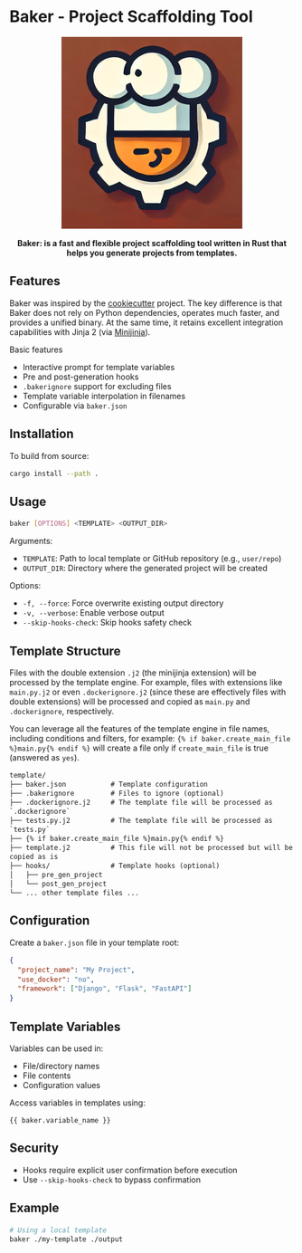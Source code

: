 # Baker - Project Scaffolding Tool

<div align="center">
  <img src="artwork/logo.ai.png" alt="" width=320>
  <p><strong>Baker: is a fast and flexible project scaffolding tool written in Rust that helps you generate projects from templates.</strong></p>

</div>

## Features

Baker was inspired by the [cookiecutter](https://github.com/cookiecutter/cookiecutter) project. The key difference is that Baker does not rely on Python dependencies, operates much faster, and provides a unified binary. At the same time, it retains excellent integration capabilities with Jinja 2 (via [Minijinja](https://github.com/mitsuhiko/minijinja)).

Basic features

- Interactive prompt for template variables
- Pre and post-generation hooks
- `.bakerignore` support for excluding files
- Template variable interpolation in filenames
- Configurable via `baker.json`

## Installation

To build from source:

```bash
cargo install --path .
```

## Usage

```bash
baker [OPTIONS] <TEMPLATE> <OUTPUT_DIR>
```

Arguments:

- `TEMPLATE`: Path to local template or GitHub repository (e.g., `user/repo`)
- `OUTPUT_DIR`: Directory where the generated project will be created

Options:

- `-f, --force`: Force overwrite existing output directory
- `-v, --verbose`: Enable verbose output
- `--skip-hooks-check`: Skip hooks safety check

## Template Structure

Files with the double extension `.j2` (the minijinja extension) will be processed by the template engine. For example, files with extensions like `main.py.j2` or even `.dockerignore.j2` (since these are effectively files with double extensions) will be processed and copied as `main.py` and `.dockerignore`, respectively.

You can leverage all the features of the template engine in file names, including conditions and filters, for example: `{% if baker.create_main_file %}main.py{% endif %}` will create a file only if `create_main_file` is true (answered as `yes`).

```
template/
├── baker.json           # Template configuration
├── .bakerignore         # Files to ignore (optional)
├── .dockerignore.j2     # The template file will be processed as `.dockerignore`
├── tests.py.j2          # The template file will be processed as `tests.py`
├── {% if baker.create_main_file %}main.py{% endif %}
├── template.j2          # This file will not be processed but will be copied as is
├── hooks/               # Template hooks (optional)
│   ├── pre_gen_project
│   └── post_gen_project
└── ... other template files ...
```

## Configuration

Create a `baker.json` file in your template root:

```json
{
  "project_name": "My Project",
  "use_docker": "no",
  "framework": ["Django", "Flask", "FastAPI"]
}
```

## Template Variables

Variables can be used in:

- File/directory names
- File contents
- Configuration values

Access variables in templates using:

```
{{ baker.variable_name }}
```

## Security

- Hooks require explicit user confirmation before execution
- Use `--skip-hooks-check` to bypass confirmation

## Example

```bash
# Using a local template
baker ./my-template ./output
```
